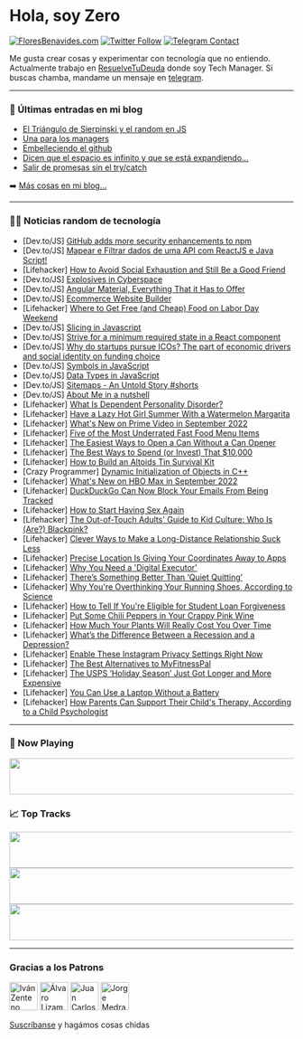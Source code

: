 # Hola, soy Zero

[![FloresBenavides.com](https://img.shields.io/website?down_message=oops&label=MiBlog&style=for-the-badge&up_message=online&url=https%3A%2F%2Ffloresbenavides.com)](https://floresbenavides.com) [![Twitter Follow](https://img.shields.io/twitter/follow/ZeroDragon?color=%231DA1F2&label=Follow&logo=twitter&logoColor=ffffff&style=for-the-badge)](https://twitter.com/zerodragon) [![Telegram Contact](https://img.shields.io/badge/escr%C3%ADbeme-ZeroDragon-%2326A5E4?style=for-the-badge&logo=telegram)](https://t.me/zerodragon)

Me gusta crear cosas y experimentar con tecnología que no entiendo.
Actualmente trabajo en [ResuelveTuDeuda](http://github.com/resuelve) donde soy Tech Manager.
Si buscas chamba, mandame un mensaje en [telegram](https://t.me/zerodragon).

---

### 📕 Últimas entradas en mi blog
<!-- BLOG-POST-LIST:START -->
- [El Triángulo de Sierpinski y el random en JS](https://floresbenavides.com/el-triangulo-de-sierpinski-y-el-random-en-js/)
- [Una para los managers](https://floresbenavides.com/una-para-los-managers/)
- [Embelleciendo el github](https://floresbenavides.com/embelleciendo-el-github/)
- [Dicen que el espacio es infinito y que se está expandiendo…](https://floresbenavides.com/dicen-que-el-espacio-es-infinito-y-que-se-esta-expandiendo/)
- [Salir de promesas sin el try/catch](https://floresbenavides.com/salir-de-promesas-sin-el-try-catch/)
<!-- BLOG-POST-LIST:END -->

➡️ [Más cosas en mi blog...](https://floresbenavides.com)

---

### 👨‍💻 Noticias random de tecnología
<!-- TECH-POSTS:START -->
- [Dev.to/JS] [GitHub adds more security enhancements to npm](https://dev.to/shshank/github-adds-more-security-enhancements-to-npm-439b)
- [Dev.to/JS] [Mapear e Filtrar dados de uma API com ReactJS e Java Script!](https://dev.to/guillerbr/mapear-e-filtrar-dados-de-uma-api-com-reactjs-e-java-script-11m4)
- [Lifehacker] [How to Avoid Social Exhaustion and Still Be a Good Friend](https://lifehacker.com/how-to-avoid-social-exhaustion-and-still-be-a-good-frie-1849462162)
- [Dev.to/JS] [Explosives in Cyberspace](https://dev.to/rmion/explosives-in-cyberspace-mph)
- [Dev.to/JS] [Angular Material, Everything That it Has to Offer](https://dev.to/omerko96/angular-material-everything-that-it-has-to-offer-27dh)
- [Dev.to/JS] [Ecommerce Website Builder](https://dev.to/mushfikanahian/ecommerce-website-builder-1edp)
- [Lifehacker] [Where to Get Free &lpar;and Cheap&rpar; Food on Labor Day Weekend](https://lifehacker.com/where-to-get-free-and-cheap-food-on-labor-day-weekend-1849462153)
- [Dev.to/JS] [Slicing in Javascript](https://dev.to/shubhamtiwari909/slicing-array-in-javascript-4lne)
- [Dev.to/JS] [Strive for a minimum required state in a React component](https://dev.to/smlka/strive-for-a-minimum-required-state-in-a-react-component-mk2)
- [Dev.to/JS] [Why do startups pursue ICOs? The part of economic drivers and social identity on funding choice](https://dev.to/thecryptoapeo/why-do-startups-pursue-icos-the-part-of-economic-drivers-and-social-identity-on-funding-choice-2l55)
- [Dev.to/JS] [Symbols in JavaScript](https://dev.to/divyanshchahar/symbols-in-javascript-4omm)
- [Dev.to/JS] [Data Types in JavaScript](https://dev.to/divyanshchahar/data-types-in-javascript-1fk1)
- [Dev.to/JS] [Sitemaps - An Untold Story #shorts](https://dev.to/shreyvijayvargiya/sitemaps-an-untold-story-shorts-5b22)
- [Dev.to/JS] [About Me in a nutshell](https://dev.to/arman_aru/about-me-in-a-nutshell-jka)
- [Lifehacker] [What Is Dependent Personality Disorder?](https://lifehacker.com/what-is-dependent-personality-disorder-1849462574)
- [Lifehacker] [Have a Lazy Hot Girl Summer With a Watermelon Margarita](https://lifehacker.com/have-a-lazy-hot-girl-summer-with-a-watermelon-margarita-1849462237)
- [Lifehacker] [What&#39;s New on Prime Video in September 2022](https://lifehacker.com/whats-new-on-prime-video-in-september-2022-1849462518)
- [Lifehacker] [Five of the Most Underrated Fast Food Menu Items](https://lifehacker.com/five-of-the-most-underrated-fast-food-menu-items-1849462125)
- [Lifehacker] [The Easiest Ways to Open a Can Without a Can Opener](https://lifehacker.com/the-easiest-ways-to-open-a-can-without-a-can-opener-1849462161)
- [Lifehacker] [The Best Ways to Spend &lpar;or Invest&rpar; That $10,000](https://lifehacker.com/the-best-ways-to-spend-or-invest-that-10-000-1849461953)
- [Lifehacker] [How to Build an Altoids Tin Survival Kit](https://lifehacker.com/how-to-build-an-altoids-tin-survival-kit-1849461946)
- [Crazy Programmer] [Dynamic Initialization of Objects in C++](https://www.thecrazyprogrammer.com/2022/08/dynamic-initialization-of-objects-in-c.html)
- [Lifehacker] [What&#39;s New on HBO Max in September 2022](https://lifehacker.com/whats-new-on-hbo-max-in-september-2022-1849458808)
- [Lifehacker] [DuckDuckGo Can Now Block Your Emails From Being Tracked](https://lifehacker.com/duckduckgo-can-now-block-your-emails-from-being-tracked-1849461485)
- [Lifehacker] [How to Start Having Sex Again](https://lifehacker.com/how-to-start-having-sex-again-1849457199)
- [Lifehacker] [The Out-of-Touch Adults&#39; Guide to Kid Culture: Who Is &lpar;Are?&rpar; Blackpink?](https://lifehacker.com/the-out-of-touch-adults-guide-to-kid-culture-who-is-a-1849460418)
- [Lifehacker] [Clever Ways to Make a Long-Distance Relationship Suck Less](https://lifehacker.com/clever-ways-to-make-a-long-distance-relationship-suck-l-1849459435)
- [Lifehacker] [Precise Location Is Giving Your Coordinates Away to Apps](https://lifehacker.com/precise-location-is-giving-your-coordinates-away-to-app-1849458216)
- [Lifehacker] [Why You Need a &#39;Digital Executor&#39;](https://lifehacker.com/why-you-need-a-digital-executor-1849458459)
- [Lifehacker] [There’s Something Better Than ‘Quiet Quitting’](https://lifehacker.com/there-s-something-better-than-quiet-quitting-1849457662)
- [Lifehacker] [Why You&#39;re Overthinking Your Running Shoes, According to Science](https://lifehacker.com/why-youre-overthinking-your-running-shoes-according-to-1849458897)
- [Lifehacker] [How to Tell If You&#39;re Eligible for Student Loan Forgiveness](https://lifehacker.com/how-to-tell-if-youre-eligible-for-student-loan-forgiven-1849458572)
- [Lifehacker] [Put Some Chili Peppers in Your Crappy Pink Wine](https://lifehacker.com/put-some-chili-peppers-in-your-shitty-pink-wine-1849458441)
- [Lifehacker] [How Much Your Plants Will Really Cost You Over Time](https://lifehacker.com/how-much-your-plants-will-really-cost-you-over-time-1849457189)
- [Lifehacker] [What’s the Difference Between a Recession and a Depression?](https://lifehacker.com/what-s-the-difference-between-a-recession-and-a-depress-1849458251)
- [Lifehacker] [Enable These Instagram Privacy Settings Right Now](https://lifehacker.com/enable-these-instagram-privacy-settings-right-now-1849456072)
- [Lifehacker] [The Best Alternatives to MyFitnessPal](https://lifehacker.com/the-best-alternatives-to-myfitnesspal-1849456879)
- [Lifehacker] [The USPS ‘Holiday Season’ Just Got Longer and More Expensive](https://lifehacker.com/the-usps-holiday-season-just-got-longer-and-more-expe-1849456901)
- [Lifehacker] [You Can Use a Laptop Without a Battery](https://lifehacker.com/you-can-use-a-laptop-without-a-battery-1849456604)
- [Lifehacker] [How Parents Can Support Their Child&#39;s Therapy, According to a Child Psychologist](https://lifehacker.com/how-parents-can-support-their-childs-therapy-according-1849448221)<!-- TECH-POSTS:END -->

---

### 🎵 Now Playing
<a href="https://spotify-now-playing-dun.vercel.app/now-playing?open"><img src="https://spotify-now-playing-dun.vercel.app/now-playing" width="540" height="64"></a>

### 📈 Top Tracks
<a href="https://spotify-now-playing-dun.vercel.app/top-tracks?i=1&open"><img src="https://spotify-now-playing-dun.vercel.app/top-tracks?i=1" width="540" height="64"></a>
<a href="https://spotify-now-playing-dun.vercel.app/top-tracks?i=2&open"><img src="https://spotify-now-playing-dun.vercel.app/top-tracks?i=2" width="540" height="64"></a>
<a href="https://spotify-now-playing-dun.vercel.app/top-tracks?i=3&open"><img src="https://spotify-now-playing-dun.vercel.app/top-tracks?i=3" width="540" height="64"></a>

---

### Gracias a los Patrons
[<img src="https://avatars.githubusercontent.com/u/243380?v=4" alt="Iván Zenteno" width="50px">](https://github.com/k001) [<img src="https://avatars.githubusercontent.com/u/19955639?v=4" alt="Álvaro Lizama" width="50px">](https://github.com/alvarolizama) [<img src="https://avatars.githubusercontent.com/u/2718753?v=4" alt="Juan Carlos Ruiz" width="50px">](https://github.com/JuanCrg90) [<img src="https://avatars.githubusercontent.com/u/37025?v=4" alt="Jorge Medrano" width="50px">](https://github.com/h1pp1e) 

[Suscríbanse](https://www.patreon.com/zerodragon) y hagámos cosas chidas
